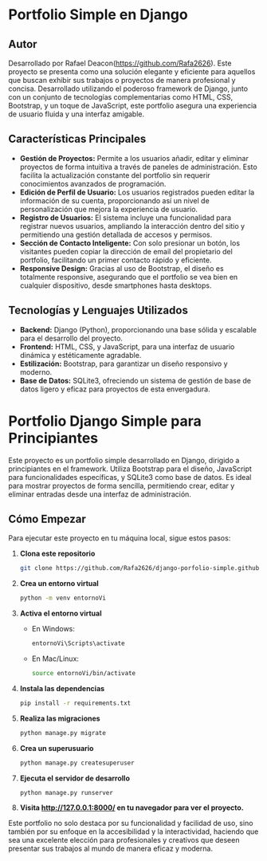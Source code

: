 # Portfolio Simple en Django

## Autor

Desarrollado por Rafael Deacon(https://github.com/Rafa2626).
Este proyecto se presenta como una solución elegante y eficiente para aquellos que buscan exhibir sus trabajos o proyectos de manera profesional y concisa. Desarrollado utilizando el poderoso framework de Django, junto con un conjunto de tecnologías complementarias como HTML, CSS, Bootstrap, y un toque de JavaScript, este portfolio asegura una experiencia de usuario fluida y una interfaz amigable.

## Características Principales

- **Gestión de Proyectos:** Permite a los usuarios añadir, editar y eliminar proyectos de forma intuitiva a través de paneles de administración. Esto facilita la actualización constante del portfolio sin requerir conocimientos avanzados de programación.
- **Edición de Perfil de Usuario:** Los usuarios registrados pueden editar la información de su cuenta, proporcionando así un nivel de personalización que mejora la experiencia de usuario.
- **Registro de Usuarios:** El sistema incluye una funcionalidad para registrar nuevos usuarios, ampliando la interacción dentro del sitio y permitiendo una gestión detallada de accesos y permisos.
- **Sección de Contacto Inteligente:** Con solo presionar un botón, los visitantes pueden copiar la dirección de email del propietario del portfolio, facilitando un primer contacto rápido y eficiente.
- **Responsive Design:** Gracias al uso de Bootstrap, el diseño es totalmente responsive, asegurando que el portfolio se vea bien en cualquier dispositivo, desde smartphones hasta desktops.

## Tecnologías y Lenguajes Utilizados

- **Backend:** Django (Python), proporcionando una base sólida y escalable para el desarrollo del proyecto.
- **Frontend:** HTML, CSS, y JavaScript, para una interfaz de usuario dinámica y estéticamente agradable.
- **Estilización:** Bootstrap, para garantizar un diseño responsivo y moderno.
- **Base de Datos:** SQLite3, ofreciendo un sistema de gestión de base de datos ligero y eficaz para proyectos de esta envergadura.


# Portfolio Django Simple para Principiantes

Este proyecto es un portfolio simple desarrollado en Django, dirigido a principiantes en el framework. Utiliza Bootstrap para el diseño, JavaScript para funcionalidades específicas, y SQLite3 como base de datos. Es ideal para mostrar proyectos de forma sencilla, permitiendo crear, editar y eliminar entradas desde una interfaz de administración.

## Cómo Empezar

Para ejecutar este proyecto en tu máquina local, sigue estos pasos:

1. **Clona este repositorio**
   ```bash
   git clone https://github.com/Rafa2626/django-porfolio-simple.github.io
   ```

2. **Crea un entorno virtual**
   ```bash
   python -m venv entornoVi
   ```

3. **Activa el entorno virtual**
   - En Windows:
     ```bash
     entornoVi\Scripts\activate
     ```
   - En Mac/Linux:
     ```bash
     source entornoVi/bin/activate
     ```

4. **Instala las dependencias**
   ```bash
   pip install -r requirements.txt
   ```

5. **Realiza las migraciones**
   ```bash
   python manage.py migrate
   ```

6. **Crea un superusuario**
   ```bash
   python manage.py createsuperuser
   ```

7. **Ejecuta el servidor de desarrollo**
   ```bash
   python manage.py runserver
   ```

8. **Visita http://127.0.0.1:8000/ en tu navegador para ver el proyecto.**


Este portfolio no solo destaca por su funcionalidad y facilidad de uso, sino también por su enfoque en la accesibilidad y la interactividad, haciendo que sea una excelente elección para profesionales y creativos que deseen presentar sus trabajos al mundo de manera eficaz y moderna.
